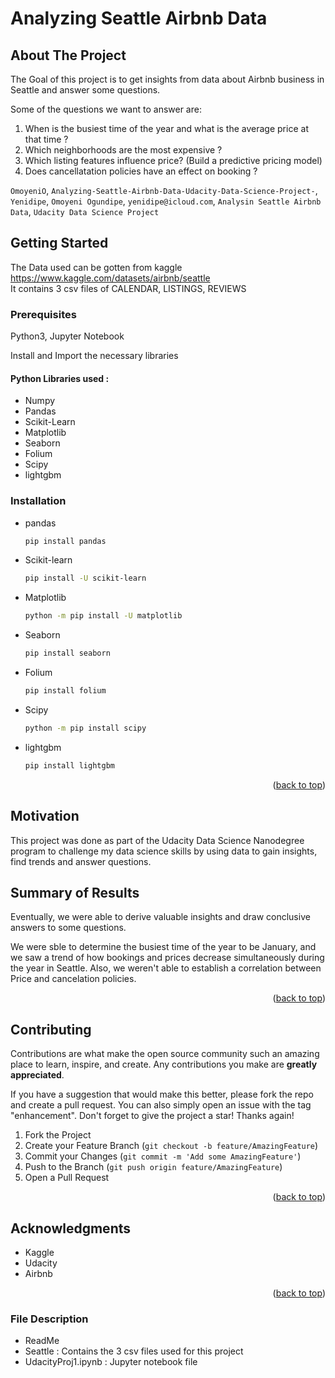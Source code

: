 # Analyzing Seattle Airbnb Data

<!-- ABOUT THE PROJECT -->
## About The Project

The Goal of this project is to get insights from data about Airbnb business in Seattle and answer some questions.

Some of the questions we want to answer are:
1. When is the busiest time of the year and what is the average price at that time ?
2. Which neighborhoods are the most expensive ?
3. Which listing features influence price? (Build a predictive pricing model)
4. Does cancellatation policies have an effect on booking ?

`OmoyeniO`, `Analyzing-Seattle-Airbnb-Data-Udacity-Data-Science-Project-`, `Yenidipe`, `Omoyeni Ogundipe`, `yenidipe@icloud.com`, `Analysin Seattle Airbnb Data`, `Udacity Data Science Project`



<!-- GETTING STARTED -->
## Getting Started

The Data used can be gotten from kaggle https://www.kaggle.com/datasets/airbnb/seattle  
It contains 3 csv files of CALENDAR, LISTINGS, REVIEWS

### Prerequisites

Python3, Jupyter Notebook

Install and Import the necessary libraries

#### Python Libraries used :

* Numpy
* Pandas
* Scikit-Learn
* Matplotlib
* Seaborn
* Folium
* Scipy
* lightgbm


### Installation

* pandas
  ```sh
  pip install pandas
  ```
* Scikit-learn
  ```sh
  pip install -U scikit-learn
  ```
* Matplotlib
  ```sh
  python -m pip install -U matplotlib
  ```
* Seaborn
  ```sh
  pip install seaborn
  ```
* Folium
  ```sh
  pip install folium
  ```
* Scipy
  ```sh
  python -m pip install scipy
  ```
* lightgbm
  ```sh
  pip install lightgbm
  ```
  
  <p align="right">(<a href="#readme-top">back to top</a>)</p>

## Motivation
This project was done as part of the Udacity Data Science Nanodegree program to challenge my data science skills by using data to gain insights, find trends and answer questions.


## Summary of Results
Eventually, we were able to derive valuable insights and draw conclusive answers to some questions.

We were sble to determine the busiest time of the year to be January, and we saw a trend of how bookings and prices decrease simultaneously  during the year in Seattle. 
Also, we weren't able to establish a correlation between Price and cancelation policies.

<p align="right">(<a href="#README-top">back to top</a>)</p>


<!-- CONTRIBUTING -->
## Contributing

Contributions are what make the open source community such an amazing place to learn, inspire, and create. Any contributions you make are **greatly appreciated**.

If you have a suggestion that would make this better, please fork the repo and create a pull request. You can also simply open an issue with the tag "enhancement".
Don't forget to give the project a star! Thanks again!

1. Fork the Project
2. Create your Feature Branch (`git checkout -b feature/AmazingFeature`)
3. Commit your Changes (`git commit -m 'Add some AmazingFeature'`)
4. Push to the Branch (`git push origin feature/AmazingFeature`)
5. Open a Pull Request

<p align="right">(<a href="#readme-top">back to top</a>)</p>



<!-- ACKNOWLEDGMENTS -->
## Acknowledgments

* Kaggle
* Udacity
* Airbnb


<p align="right">(<a href="#readme-top">back to top</a>)</p>


### File Description
- ReadMe
- Seattle : Contains the 3 csv files used for this project
- UdacityProj1.ipynb : Jupyter notebook file
